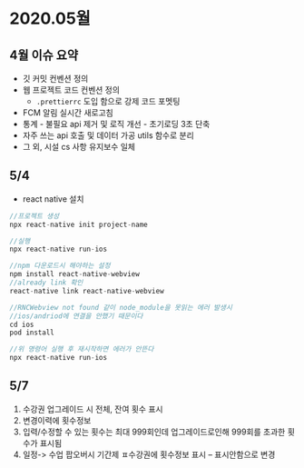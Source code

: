 # 2020.05월

## 4월 이슈 요약

- 깃 커밋 컨벤션 정의
- 웹 프로젝트 코드 컨벤션 정의
  - `.prettierrc` 도입 함으로 강제 코드 포멧팅
- FCM 알림 실시간 새로고침
- 통계 - 불필요 api 제거 및 로직 개선 - 초기로딩 3초 단축
- 자주 쓰는 api 호출 및 데이터 가공 utils 함수로 분리
- 그 외, 시설 cs 사항 유지보수 일체

## 5/4

- react native 설치

```jsx
//프로젝트 생성
npx react-native init project-name

//실행
npx react-native run-ios

//npm 다운로드시 해야하는 설정
npm install react-native-webview
//already link 확인
react-native link react-native-webview

//RNCWebview not found 같이 node_module을 못읽는 에러 발생시
//ios/andriod에 연결을 안했기 때문이다
cd ios
pod install

//위 명령어 실행 후 재시작하면 에러가 안뜬다
npx react-native run-ios

```

## 5/7

1. 수강권 업그레이드 시 전체, 잔여 횟수 표시
2. 변경이력에 횟수정보
3. 입력/수정할 수 있는 횟수는 최대 999회인데 업그레이드로인해 999회를 초과한 횟수가 표시됨
4. 일정-> 수업 팝오버시 기간제 ㅍ수강권에 횟수정보 표시 – 표시안함으로 변경
